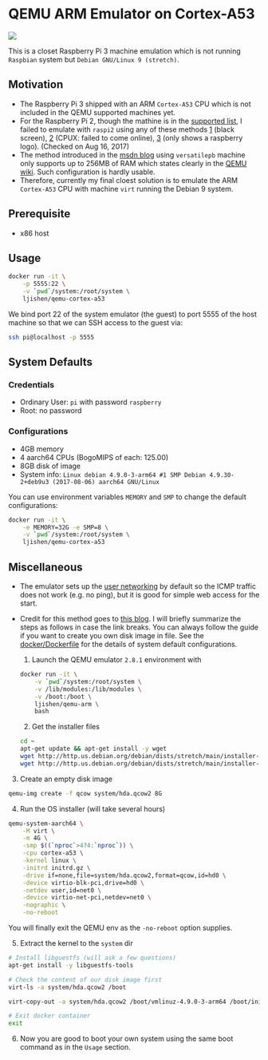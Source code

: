 # QEMU ARM Emulator on Cortex-A53

[![](https://images.microbadger.com/badges/image/ljishen/qemu-cortex-a53.svg)](http://microbadger.com/images/ljishen/qemu-cortex-a53)

This is a closet Raspberry Pi 3 machine emulation which is not running `Raspbian` system but `Debian GNU/Linux 9 (stretch)`.

## Motivation
- The Raspberry Pi 3 shipped with an ARM `Cortex-A53` CPU which is not included in the QEMU supported machines yet.
- For the Raspberry Pi 2, though the mathine is in the [supported list](https://wiki.qemu.org/Documentation/Platforms/ARM#Supported_Machines), I failed to emulate with `raspi2` using any of these methods [1](https://blogs.msdn.microsoft.com/iliast/2016/11/10/how-to-emulate-raspberry-pi/) (black screen), [2](https://raspberrypi.stackexchange.com/a/71172) (CPUX: failed to come online), [3](http://blog.3mdeb.com/2015/12/30/emulate-rapberry-pi-2-in-qemu/) (only shows a raspberry logo). (Checked on Aug 16, 2017)
- The method introduced in the [msdn blog](https://blogs.msdn.microsoft.com/iliast/2016/11/10/how-to-emulate-raspberry-pi/) using `versatilepb` machine only supports up to 256MB of RAM which states clearly in the [QEMU wiki](https://wiki.qemu.org/Documentation/Platforms/ARM#Guidelines_for_choosing_a_QEMU_machine). Such configuration is hardly usable.
- Therefore, currently my final cloest solution is to emulate the ARM `Cortex-A53` CPU with machine `virt` running the Debian 9 system.

## Prerequisite
- x86 host

## Usage
```bash
docker run -it \
    -p 5555:22 \
    -v `pwd`/system:/root/system \
    ljishen/qemu-cortex-a53
```
We bind port 22 of the system emulator (the guest) to port 5555 of the host machine so that we can SSH access to the guest via:
```bash
ssh pi@localhost -p 5555
```

## System Defaults

### Credentials
- Ordinary User: `pi` with password `raspberry`
- Root: no password

### Configurations
- 4GB memory
- 4 aarch64 CPUs (BogoMIPS of each: 125.00)
- 8GB disk of image
- System info: `Linux debian 4.9.0-3-arm64 #1 SMP Debian 4.9.30-2+deb9u3 (2017-08-06) aarch64 GNU/Linux`

You can use environment variables `MEMORY` and `SMP` to change the default configurations:
```bash
docker run -it \
    -e MEMORY=32G -e SMP=8 \
    -v `pwd`/system:/root/system \
    ljishen/qemu-cortex-a53
```

## Miscellaneous
- The emulator sets up the [user networking](https://wiki.qemu.org/Documentation/Networking#User_Networking_.28SLIRP.29) by default so the ICMP traffic does not work (e.g. no ping), but it is good for simple web access for the start.
- Credit for this method goes to [this blog](https://translatedcode.wordpress.com/2017/07/24/installing-debian-on-qemus-64-bit-arm-virt-board/). I will briefly summarize the steps as follows in case the link breaks. You can always follow the guide if you want to create you own disk image in file. See the [docker/Dockerfile](https://github.com/ljishen/qemu-arm/blob/master/qemu-cortex-a53/docker/Dockerfile) for the details of system default configurations.

  1. Launch the QEMU emulator `2.8.1` environment with
  ```bash
  docker run -it \
      -v `pwd`/system:/root/system \
      -v /lib/modules:/lib/modules \
      -v /boot:/boot \
      ljishen/qemu-arm \
      bash
  ```

  2. Get the installer files
  ```bash
  cd ~
  apt-get update && apt-get install -y wget
  wget http://http.us.debian.org/debian/dists/stretch/main/installer-arm64/current/images/netboot/debian-installer/arm64/linux
  wget http://http.us.debian.org/debian/dists/stretch/main/installer-arm64/current/images/netboot/debian-installer/arm64/initrd.gz
  ```
<!---
File information of last check on:

initrd.gz                                          19-Jul-2017 18:10            21500759
linux                                              19-Jul-2017 18:10            14080512
-->

  3. Create an empty disk image
  ```bash
  qemu-img create -f qcow system/hda.qcow2 8G
  ```

  4. Run the OS installer (will take several hours)
  ```bash
  qemu-system-aarch64 \
      -M virt \
      -m 4G \
      -smp $((`nproc`>4?4:`nproc`)) \
      -cpu cortex-a53 \
      -kernel linux \
      -initrd initrd.gz \
      -drive if=none,file=system/hda.qcow2,format=qcow,id=hd0 \
      -device virtio-blk-pci,drive=hd0 \
      -netdev user,id=net0 \
      -device virtio-net-pci,netdev=net0 \
      -nographic \
      -no-reboot
  ```
  You will finally exit the QEMU env as the `-no-reboot` option supplies.

  5. Extract the kernel to the `system` dir
  ```bash
  # Install libguestfs (will ask a few questions)
  apt-get install -y libguestfs-tools

  # Check the content of our disk image first
  virt-ls -a system/hda.qcow2 /boot

  virt-copy-out -a system/hda.qcow2 /boot/vmlinuz-4.9.0-3-arm64 /boot/initrd.img-4.9.0-3-arm64 system

  # Exit docker container
  exit
  ```

  6. Now you are good to boot your own system using the same boot command as in the `Usage` section.
